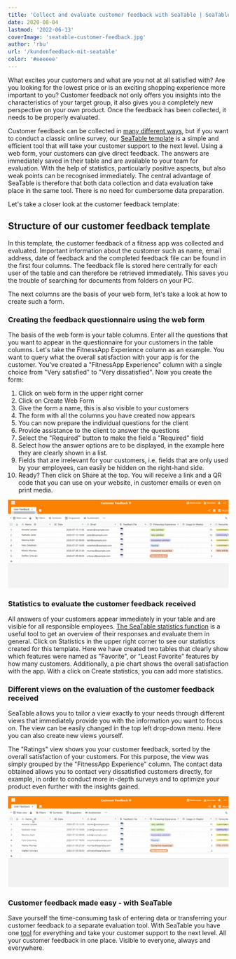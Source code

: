 ```yaml
---
title: 'Collect and evaluate customer feedback with SeaTable | SeaTable'
date: 2020-08-04
lastmod: '2022-06-13'
coverImage: 'seatable-customer-feedback.jpg'
author: 'rbu'
url: '/kundenfeedback-mit-seatable'
color: '#eeeeee'
---
```


What excites your customers and what are you not at all satisfied with? Are you looking for the lowest price or is an exciting shopping experience more important to you? Customer feedback not only offers you insights into the characteristics of your target group, it also gives you a completely new perspective on your own product. Once the feedback has been collected, it needs to be properly evaluated.

Customer feedback can be collected in [many different ways](https://blog.hubspot.de/service/kundenfeedback), but if you want to conduct a classic online survey, our [SeaTable template](https://seatable.io/en/vorlage/ku9n1tyosmmho-8trn7rdg/) is a simple and efficient tool that will take your customer support to the next level. Using a web form, your customers can give direct feedback. The answers are immediately saved in their table and are available to your team for evaluation. With the help of statistics, particularly positive aspects, but also weak points can be recognised immediately. The central advantage of SeaTable is therefore that both data collection and data evaluation take place in the same tool. There is no need for cumbersome data preparation.

Let's take a closer look at the customer feedback template:

## Structure of our customer feedback template

In this template, the customer feedback of a fitness app was collected and evaluated. Important information about the customer such as name, email address, date of feedback and the completed feedback file can be found in the first four columns. The feedback file is stored here centrally for each user of the table and can therefore be retrieved immediately. This saves you the trouble of searching for documents from folders on your PC.

The next columns are the basis of your web form, let's take a look at how to create such a form.

### Creating the feedback questionnaire using the web form

The basis of the web form is your table columns. Enter all the questions that you want to appear in the questionnaire for your customers in the table columns. Let's take the FitnessApp Experience column as an example. You want to query what the overall satisfaction with your app is for the customer. You've created a "FitnessApp Experience" column with a single choice from "Very satisfied" to "Very dissatisfied". Now you create the form:

1. Click on web form in the upper right corner
2. Click on Create Web Form
3. Give the form a name, this is also visible to your customers
4. The form with all the columns you have created now appears
5. You can now prepare the individual questions for the client
6. Provide assistance to the client to answer the questions
7. Select the "Required" button to make the field a "Required" field
8. Select how the answer options are to be displayed, in the example here they are clearly shown in a list.
9. Fields that are irrelevant for your customers, i.e. fields that are only used by your employees, can easily be hidden on the right-hand side.
10. Ready? Then click on Share at the top. You will receive a link and a QR code that you can use on your website, in customer emails or even on print media.

![Customer feedback creation web form](images/Kundenfeedback-Formularerstellung-langsamer-1.gif)

### Statistics to evaluate the customer feedback received

All answers of your customers appear immediately in your table and are visible for all responsible employees. [The SeaTable statistics function](https://seatable.io/en/docs/handbuch/seatable-nutzen/statistiken/) is a useful tool to get an overview of their responses and evaluate them in general. Click on Statistics in the upper right corner to see our statistics created for this template. Here we have created two tables that clearly show which features were named as "Favorite", or "Least Favorite" features by how many customers. Additionally, a pie chart shows the overall satisfaction with the app. With a click on Create statistics, you can add more statistics.

### Different views on the evaluation of the customer feedback received

SeaTable allows you to tailor a view exactly to your needs through different views that immediately provide you with the information you want to focus on. The view can be easily changed in the top left drop-down menu. Here you can also create new views yourself.

The "Ratings" view shows you your customer feedback, sorted by the overall satisfaction of your customers. For this purpose, the view was simply grouped by the "FitnessApp Experience" column. The contact data obtained allows you to contact very dissatisfied customers directly, for example, in order to conduct more in-depth surveys and to optimize your product even further with the insights gained.

![](images/Kundenfeedback-unterschiedliche-Ansichten-langsamer-1.gif)

### Customer feedback made easy - with SeaTable

Save yourself the time-consuming task of entering data or transferring your customer feedback to a separate evaluation tool. With SeaTable you have one [tool](https://seatable.io/en/vorlage/ku9n1tyosmmho-8trn7rdg/) for everything and take your customer support to the next level. All your customer feedback in one place. Visible to everyone, always and everywhere.
